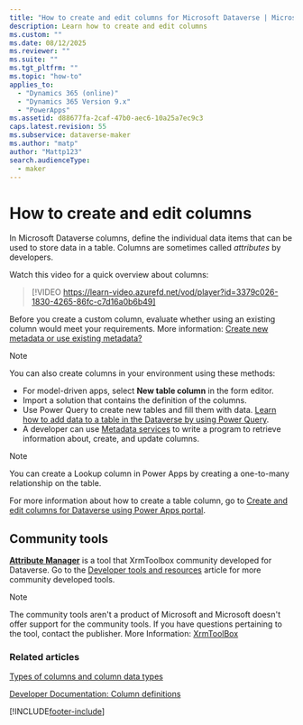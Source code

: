```yaml
---
title: "How to create and edit columns for Microsoft Dataverse | MicrosoftDocs"
description: Learn how to create and edit columns
ms.custom: ""
ms.date: 08/12/2025
ms.reviewer: ""
ms.suite: ""
ms.tgt_pltfrm: ""
ms.topic: "how-to"
applies_to: 
  - "Dynamics 365 (online)"
  - "Dynamics 365 Version 9.x"
  - "PowerApps"
ms.assetid: d88677fa-2caf-47b0-aec6-10a25a7ec9c3
caps.latest.revision: 55
ms.subservice: dataverse-maker
ms.author: "matp"
author: "Mattp123"
search.audienceType: 
  - maker
---
```

# How to create and edit columns

In Microsoft Dataverse columns, define the individual data items that can be used to store data in a table. Columns are sometimes called *attributes* by developers. 

Watch this video for a quick overview about columns:
> [!VIDEO https://learn-video.azurefd.net/vod/player?id=3379c026-1830-4265-86fc-c7d16a0b6b49]
  
Before you create a custom column, evaluate whether using an existing column would meet your requirements. More information: [Create new metadata or use existing metadata?](create-edit-metadata.md#create-new-metadata-or-use-existing-metadata)

> [!NOTE]
> You can also create columns in your environment using these methods:
>
> - For model-driven apps, select **New table column** in the form editor.
> - Import a solution that contains the definition of the columns.
> - Use Power Query to create new tables and fill them with data. [Learn how to add data to a table in the Dataverse by using Power Query](/power-query/dataflows/add-data-power-query).
> - A developer can use [Metadata services](../../developer/data-platform/metadata-services.md) to write a program to retrieve information about, create, and update columns.

> [!NOTE]
> You can create a Lookup column in Power Apps by creating a one-to-many relationship on the table. 

For more information about how to create a table column, go to [Create and edit columns for Dataverse using Power Apps portal](create-edit-field-portal.md).

## Community tools

**[Attribute Manager](https://www.xrmtoolbox.com/plugins/DLaB.Xrm.AttributeManager/)** is a tool that XrmToolbox community developed for Dataverse. Go to the [Developer tools and resources](../../developer/data-platform/developer-tools.md) article for more community developed tools.

> [!NOTE]
> The community tools aren't a product of Microsoft and Microsoft doesn't offer support for the community tools.
> If you have questions pertaining to the tool, contact the publisher. More Information: [XrmToolBox](https://www.xrmtoolbox.com)

### Related articles

[Types of columns and column data types](types-of-fields.md)

[Developer Documentation: Column definitions](../../developer/data-platform/entity-attribute-metadata.md)   
 
[!INCLUDE[footer-include](../../includes/footer-banner.md)]
